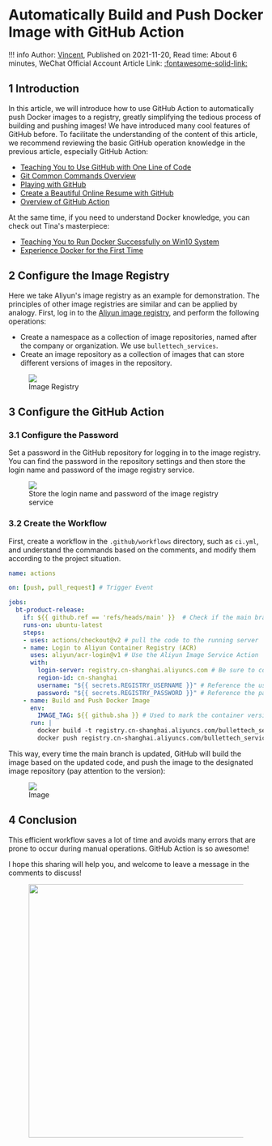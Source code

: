# Automatically Build and Push Docker Image with GitHub Action

!!! info
    Author: [Vincent](https://github.com/Realvincentyuan), Published on 2021-11-20, Read time: About 6 minutes, WeChat Official Account Article Link: [:fontawesome-solid-link:](https://mp.weixin.qq.com/s/BCzu346DvNga84vEUXUbTQ)

## 1 Introduction

In this article, we will introduce how to use GitHub Action to automatically push Docker images to a registry, greatly simplifying the tedious process of building and pushing images! We have introduced many cool features of GitHub before. To facilitate the understanding of the content of this article, we recommend reviewing the basic GitHub operation knowledge in the previous article, especially GitHub Action:

- [Teaching You to Use GitHub with One Line of Code](https://mp.weixin.qq.com/s?__biz=MzI4Mjk3NzgxOQ==&mid=2247484191&idx=1&sn=73a2aae2e46b2a836729c636b937f2ef&chksm=eb90f06bdce7797d71dee815e283559f05d0db8dcab9c6430c856a8da05aa79617a9c0eee39f&token=150554771&lang=zh_CN#rd)
- [Git Common Commands Overview](https://mp.weixin.qq.com/s?__biz=MzI4Mjk3NzgxOQ==&mid=2247484312&idx=1&sn=420520ba2de61eedb13569b8cb03b0c6&chksm=eb90f0ecdce779fae14099e90400637b801dd4689372c466c033c36ce0c9dd55e9ec8deb10bb&token=2142567738&lang=zh_CN#rd)
- [Playing with GitHub](https://mp.weixin.qq.com/s?__biz=MzI4Mjk3NzgxOQ==&mid=2247484626&idx=1&sn=bcd9360a407ae2dde75e0ae5acd0cb16&chksm=eb90f7a6dce77eb0e8b97d3ef36195f91836fc83e897d44853f2424332af13dafc2a07ff53a0&token=78049789&lang=zh_CN#rd)
- [Create a Beautiful Online Resume with GitHub](https://mp.weixin.qq.com/s/Ns0YXYQBEZbUJEJyX21L0w)
- [Overview of GitHub Action](https://mp.weixin.qq.com/s/aGPIfrXA3rHsg0ioFcGsBQ)

At the same time, if you need to understand Docker knowledge, you can check out Tina's masterpiece:

- [Teaching You to Run Docker Successfully on Win10 System](https://mp.weixin.qq.com/s/8B9ye55zpWCCVTA4g4fLQQ)
- [Experience Docker for the First Time](https://mp.weixin.qq.com/s/gfO5BiK9fqRtWf8rjP8mPA)

## 2 Configure the Image Registry

Here we take Aliyun's image registry as an example for demonstration. The principles of other image registries are similar and can be applied by analogy. First, log in to the [Aliyun image registry](https://cr.console.aliyun.com/cn-shanghai/instance/repositories 'Aliyun Image Registry'), and perform the following operations:

- Create a namespace as a collection of image repositories, named after the company or organization. We use `bullettech_services`.
- Create an image repository as a collection of images that can store different versions of images in the repository.

<figure>
  <img src="https://cdn.jsdelivr.net/gh/BulletTech2021/Pics/img/registry.png"  />
  <figcaption>Image Registry</figcaption>
</figure>

## 3 Configure the GitHub Action

### 3.1 Configure the Password

Set a password in the GitHub repository for logging in to the image registry. You can find the password in the repository settings and then store the login name and password of the image registry service.

<figure>
  <img src="https://cdn.jsdelivr.net/gh/BulletTech2021/Pics/img/secrets.png"  />
  <figcaption>Store the login name and password of the image registry service</figcaption>
</figure>

### 3.2 Create the Workflow

First, create a workflow in the `.github/workflows` directory, such as `ci.yml`, and understand the commands based on the comments, and modify them according to the project situation.

```yml
name: actions

on: [push, pull_request] # Trigger Event

jobs:
  bt-product-release:
    if: ${{ github.ref == 'refs/heads/main' }}  # Check if the main branch is updated
    runs-on: ubuntu-latest
    steps:
    - uses: actions/checkout@v2 # pull the code to the running server
    - name: Login to Aliyun Container Registry (ACR)
      uses: aliyun/acr-login@v1 # Use the Aliyun Image Service Action
      with:
        login-server: registry.cn-shanghai.aliyuncs.com # Be sure to correctly fill in the login address of the image registry service
        region-id: cn-shanghai
        username: "${{ secrets.REGISTRY_USERNAME }}" # Reference the username of the image registry service set in GitHub repo
        password: "${{ secrets.REGISTRY_PASSWORD }}" # Reference the password of the image registry service set in GitHub repo
    - name: Build and Push Docker Image
      env:
        IMAGE_TAG: ${{ github.sha }} # Used to mark the container version number
      run: |
        docker build -t registry.cn-shanghai.aliyuncs.com/bullettech_services/app:$IMAGE_TAG .
        docker push registry.cn-shanghai.aliyuncs.com/bullettech_services/app:$IMAGE_TAG
```

This way, every time the main branch is updated, GitHub will build the image based on the updated code, and push the image to the designated image repository (pay attention to the version):

<figure>
  <img src="https://cdn.jsdelivr.net/gh/BulletTech2021/Pics/img/images.png"  />
  <figcaption>Image</figcaption>
</figure>

## 4 Conclusion

This efficient workflow saves a lot of time and avoids many errors that are prone to occur during manual operations. GitHub Action is so awesome!

I hope this sharing will help you, and welcome to leave a message in the comments to discuss!

<figure>
  <img src="https://cdn.jsdelivr.net/gh/BulletTech2021/Pics/2021-6-14/1623639526512-1080P%20(Full%20HD)%20-%20Tail%20Pic.png" width="500" />
</figure>